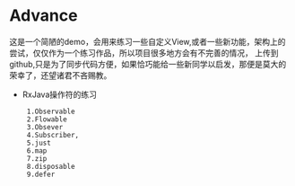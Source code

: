 # Advance
   这是一个简陋的demo，会用来练习一些自定义View,或者一些新功能，架构上的尝试，仅仅作为一个练习作品，所以项目很多地方会有不完善的情况，
   上传到github,只是为了同步代码方便，如果恰巧能给一些新同学以启发，那便是莫大的荣幸了，还望诸君不吝赐教。

       
*  RxJava操作符的练习
   ```
    1.Observable
    2.Flowable
    3.Obsever
    4.Subscriber,
    5.just
    6.map
    7.zip
    8.disposable
    9.defer
   ```
